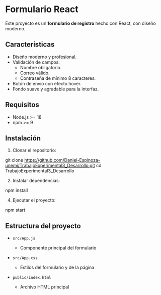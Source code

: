 # Formulario React 

Este proyecto es un **formulario de registro** hecho con React, con diseño moderno.

## Características

- Diseño moderno y profesional.
- Validación de campos:
  - Nombre obligatorio.
  - Correo válido.
  - Contraseña de mínimo 8 caracteres.
- Botón de envío con efecto hover.
- Fondo suave y agradable para la interfaz.

## Requisitos

- Node.js >= 18
- npm >= 9

## Instalación

1. Clonar el repositorio:

git clone https://github.com/Daniel-Espinoza-unemi/TrabajoExperimental3_Desarrollo.git
cd TrabajoExperimental3_Desarrollo

2. Instalar dependencias:

npm install
   
 4. Ejecutar el proyecto:
    
npm start

## Estructura del proyecto

- `src/App.js`  
  - Componente principal del formulario

- `src/App.css`  
  - Estilos del formulario y de la página

- `public/index.html`  
  - Archivo HTML principal

